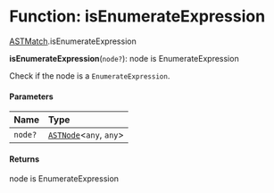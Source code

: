 # Function: isEnumerateExpression

[ASTMatch](/auto-docs/variable-core/modules/ASTMatch.md).isEnumerateExpression

**isEnumerateExpression**(`node?`): node is EnumerateExpression

Check if the node is a `EnumerateExpression`.

#### Parameters

| Name | Type |
| :------ | :------ |
| `node?` | [`ASTNode`](/auto-docs/variable-core/classes/ASTNode.md)<`any`, `any`> |

#### Returns

node is EnumerateExpression
